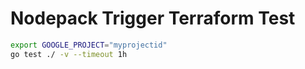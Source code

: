 # Nodepack Trigger Terraform Test

```bash
export GOOGLE_PROJECT="myprojectid"
go test ./ -v --timeout 1h 
```
